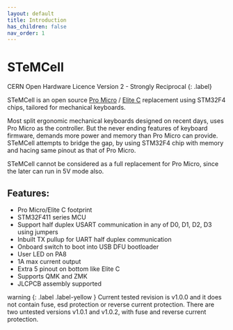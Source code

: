 ```yaml
---
layout: default
title: Introduction
has_children: false
nav_order: 1
---
```


# STeMCell
CERN Open Hardware Licence Version 2 - Strongly Reciprocal
{: .label}


STeMCell is an open source [Pro Micro](https://www.sparkfun.com/products/12640) / [Elite C](https://deskthority.net/wiki/Elite-C) replacement using STM32F4 chips, tailored for mechanical keyboards.

Most split ergonomic mechanical keyboards designed on recent days, uses Pro Micro as the controller. But the never ending features of keyboard firmware, demands more power and memory
than Pro Micro can provide. STeMCell attempts to bridge the gap, by using STM32F4 chip with memory and hacing same pinout as that of Pro Micro.

STeMCell cannot be considered as a full replacement for Pro Micro, since the later can run in 5V mode also.


## Features:

* Pro Micro/Elite C footprint
* STM32F411 series MCU
* Support half duplex USART communication in any of D0, D1, D2, D3 using jumpers
* Inbuilt TX pullup for UART half duplex communication
* Onboard switch to boot into USB DFU bootloader
* User LED on PA8
* 1A max current output
* Extra 5 pinout on bottom like Elite C
* Supports QMK and ZMK
* JLCPCB assembly supported


warning
{: .label .label-yellow }
Current  tested revision is v1.0.0 and it does not contain fuse, esd protection or reverse current protection.
There are two untested versions v1.0.1 and v1.0.2, with fuse and reverse current protection.

